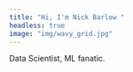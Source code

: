```yaml
---
title: "Hi, I'm Nick Barlow "
headless: true
image: "img/wavy_grid.jpg"
---
```


Data Scientist, ML fanatic.

